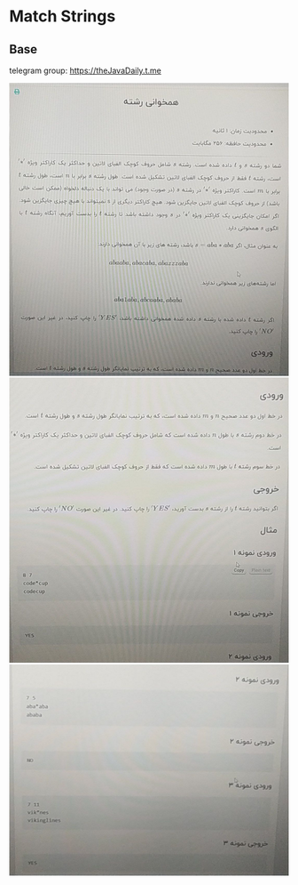 # Match Strings
## Base
telegram group: https://theJavaDaily.t.me

![img1.png](Images%2Fimg1.png)
![img2.png](Images%2Fimg2.png)
![img3.png](Images%2Fimg3.png)